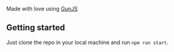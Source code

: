 Made with love using [GunJS](https://gun.eco/)

## Getting started

Just clone the repo in your local machine and run `npm run start`.
